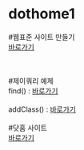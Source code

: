 # dothome1

#웹표준 사이트 만들기<br>
<a href="https://yongwan98.github.io/dothome1/webstandard/index.html">바로가기</a>


<br>
<br>
#제이쿼리 예제<br>
find() : <a href="https://yongwan98.github.io/dothome1/jquery/jquery04_find2.html">바로가기</a>

<br>
<br>
addClass() : <a href="https://yongwan98.github.io/dothome1/jquery/jquery06_addClass2.html">바로가기</a>

<br>
<br>
#닷홈 사이트<br>
<a href="https://yongwan98.github.io/dothome1/index.html">바로가기</a>
